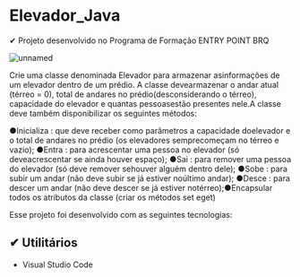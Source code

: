 # Elevador_Java

✔ Projeto desenvolvido no Programa de Formação ENTRY POINT BRQ

![unnamed](https://user-images.githubusercontent.com/82888848/191596328-e1273448-558c-4e59-8954-597b1bd762f9.png)


Crie uma classe denominada Elevador para armazenar asinformações de um elevador dentro de um prédio. A classe devearmazenar o andar atual (térreo = 0), total de andares no prédio(desconsiderando o térreo), capacidade do elevador e quantas pessoasestão presentes nele.A classe deve também disponibilizar os seguintes métodos:

●Inicializa : que deve receber como parâmetros a capacidade doelevador e o total de andares no prédio (os elevadores semprecomeçam no térreo e vazio);
●Entra : para acrescentar uma pessoa no elevador (só deveacrescentar se ainda houver espaço);
●Sai : para remover uma pessoa do elevador (só deve remover sehouver alguém dentro dele);
●Sobe : para subir um andar (não deve subir se já estiver noúltimo andar);
●Desce : para descer um andar (não deve descer se já estiver notérreo);●Encapsular todos os atributos da classe (criar os métodos set eget)

Esse projeto foi desenvolvido com as seguintes tecnologias:

## ✔ Utilitários

- Visual Studio Code


